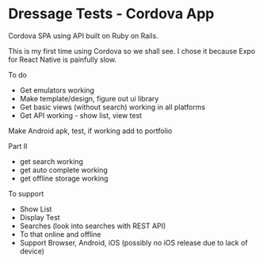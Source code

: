 # Dressage Tests - Cordova App #

Cordova SPA using API built on Ruby on Rails. 

This is my first time using Cordova so we shall see. I chose it because Expo for React Native is painfully slow.

To do
- Get emulators working 
- Make template/design, figure out ui library 
- Get basic views (without search) working in all platforms  
- Get API working - show list, view test 

Make Android apk, test, if working add to portfolio   

Part II
- get search working
- get auto complete working 
- get offline storage working 

To support
- Show List
- Display Test
- Searches (look into searches with REST API)
- To that online and offline 
- Support Browser, Android, iOS (possibly no iOS release due to lack of device)